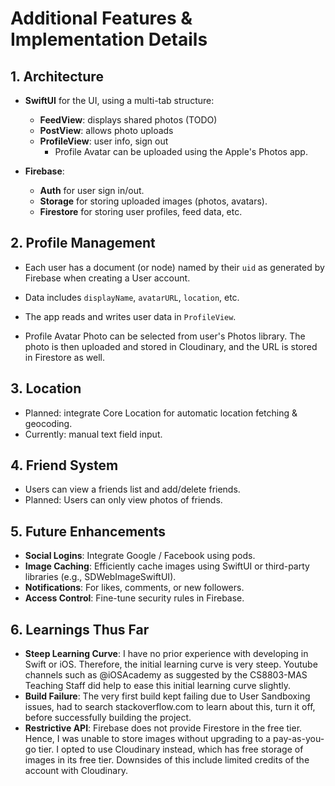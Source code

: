 # Additional Features & Implementation Details

## 1. Architecture

- **SwiftUI** for the UI, using a multi-tab structure:

  - **FeedView**: displays shared photos (TODO)
  - **PostView**: allows photo uploads
  - **ProfileView**: user info, sign out
    - Profile Avatar can be uploaded using the Apple's Photos app.

- **Firebase**:
  - **Auth** for user sign in/out.
  - **Storage** for storing uploaded images (photos, avatars).
  - **Firestore** for storing user profiles, feed data, etc.

## 2. Profile Management

- Each user has a document (or node) named by their `uid` as generated by Firebase when creating a User account.
- Data includes `displayName`, `avatarURL`, `location`, etc.
- The app reads and writes user data in `ProfileView`.

- Profile Avatar Photo can be selected from user's Photos library. The photo is then uploaded and stored in Cloudinary,
  and the URL is stored in Firestore as well.

## 3. Location

- Planned: integrate Core Location for automatic location fetching & geocoding.
- Currently: manual text field input.

## 4. Friend System

- Users can view a friends list and add/delete friends.
- Planned: Users can only view photos of friends.

## 5. Future Enhancements

- **Social Logins**: Integrate Google / Facebook using pods.
- **Image Caching**: Efficiently cache images using SwiftUI or third-party libraries (e.g., SDWebImageSwiftUI).
- **Notifications**: For likes, comments, or new followers.
- **Access Control**: Fine-tune security rules in Firebase.

## 6. Learnings Thus Far

- **Steep Learning Curve**: I have no prior experience with developing in Swift or iOS. Therefore, the initial learning curve is very steep. Youtube channels such as @iOSAcademy as suggested by the CS8803-MAS Teaching Staff did help to ease this initial learning curve slightly.
- **Build Failure**: The very first build kept failing due to User Sandboxing issues, had to search stackoverflow.com to learn about this, turn it off, before successfully building the project.
- **Restrictive API**: Firebase does not provide Firestore in the free tier. Hence, I was unable to store images without upgrading to a pay-as-you-go tier. I opted to use Cloudinary instead, which has free storage of images in its free tier. Downsides of this include limited credits of the account with Cloudinary.
